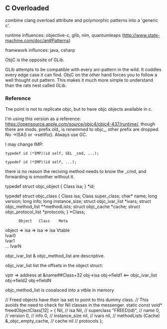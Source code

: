 ## C Overloaded

combine clang overload attribute and polymorphic patterns into a 'generic c'.

runtime influences: objective-c, glib, nim, quantumleaps (http://www.state-machine.com/doc/an#Patterns)

framework influnces: java, csharp

ObjC is the opposite of GLib.

GLib attempts to be compatible with every ani-pattern in the wild. It coddles every edge case it can find. ObjC on the other hand forces you to follow a well thought out pattern. This makes it much more simple to understand than the rats nest called GLib.

### Reference
Tne point is not to replicate objc, but to have objc objects available in c.

I'm using this version as a reference: https://opensource.apple.com/source/objc4/objc4-437/runtime/, though there are mods.
prefix old_ is renemmed to objc_, other prefix are dropped. No ->ISA() or ->setIfo(). Always use GC.

I may change IMP:

	typedef id (*IMP)(id self, SEL _cmd, ...);

	typedef id (*IMP)(id self, ...);

there is no reason the reciving method needs to know the _cmd, and forwarding is smoother without it.






typedef struct objc_object {
    Class isa;
} *id;

typedef struct objc_class {
	Class isa;
	Class super_class;
	char* name;
    long version;
	long info;
    long instance_size;
	struct objc_ivar_list *ivars;
	struct objc_method_list **methodLists;
	struct objc_cache *cache;
	struct objc_protocol_list *protocols;
} *Class;

		  Object   Class    Meta
object => isa 	=> isa 	=>	isa
		  Vtable   
		  Ivar0	   
		  Ivar1	    
		  ...
		  IvarN

objc_ivar_list & objc_method_list are descriptive.

objc_ivar_list list the offsets in the object struct:

vptr => address at &name##Class+32
obj->isa
obj->field1 <== objc_ivar_list
obj->field2
obj->fieldN

objc_method_list is cooalsced into a vtble in memory 

// Freed objects have their isa set to point to this dummy class.
// This avoids the need to check for Nil classes in the messenger.
static const void* freedObjectClass[12] =
{
    Nil,				// isa
    Nil,				// superclass
    "FREED(id)",			// name
    0,				// version
    0,				// info
    0,				// instance_size
    nil,				// ivars
    nil,				// methodLists
    (Cache) &_objc_empty_cache,		// cache
    nil				// protocols
};


